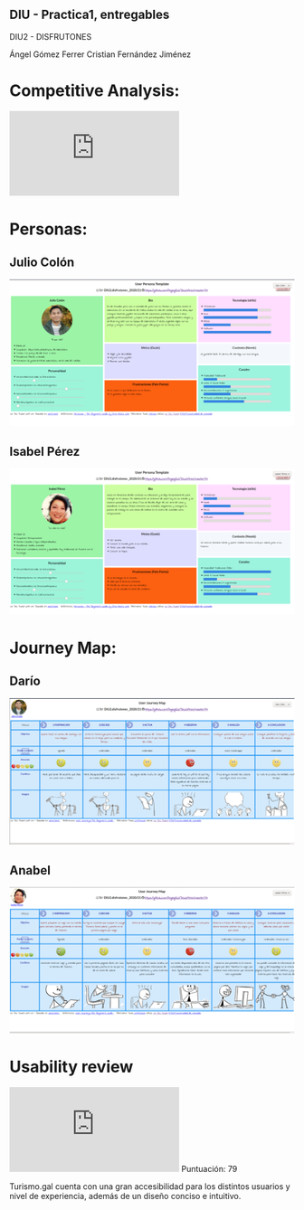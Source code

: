 ## DIU - Practica1, entregables

DIU2 - DISFRUTONES

Ángel Gómez Ferrer
Cristian Fernández Jiménez

# Competitive Analysis:

![PDF](https://github.com/Angelgf22/DIU21/blob/master/P1/Competitive%20Analysis.pdf)

# Personas:

## Julio Colón
![Imagen](julio.png)


## Isabel Pérez
![Imagen](isabel.PNG)

# Journey Map:

## Darío

![Imagen](journey1.png)

## Anabel

![Imagen](journey2.png)

# Usability review

![PDF](https://github.com/Angelgf22/DIU21/blob/master/P1/Usability-review-TURISMOGAL.pdf)
Puntuación: 79

Turismo.gal cuenta con una gran accesibilidad para los distintos usuarios y nivel de
experiencia, además de un diseño conciso e intuitivo.
